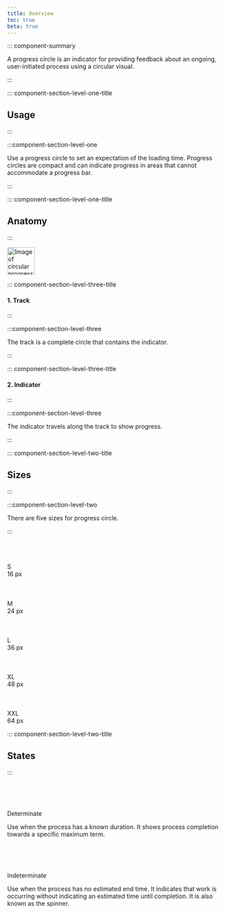 ```yaml
---
title: Overview
toc: true
beta: true
---
```


<DocPreviewWarning/>

::: component-summary

A progress circle is an indicator for providing feedback about an ongoing, user-initiated process using a circular visual.

:::

::: component-section-level-one-title

## Usage

:::

:::component-section-level-one

Use a progress circle to set an expectation of the loading time. Progress circles are compact and can indicate progress in areas that cannot accommodate a progress bar.

:::

::: component-section-level-one-title

## Anatomy

:::

<DocInset height="100" cds-layout="m-y:lg">
<div cds-layout="horizontal gap:sm align:center">
    <img alt="Image of circular progress with arrows pointing to the track and indicator of the component" height="64" src="/images/core-components/progress-circle/cds-progress-circle-anatomy.png" />
</div>
</DocInset>

::: component-section-level-three-title

#### 1. Track

:::

:::component-section-level-three

The track is a complete circle that contains the indicator.

:::

::: component-section-level-three-title

#### 2. Indicator

:::

:::component-section-level-three

The indicator travels along the track to show progress.

:::

::: component-section-level-two-title

## Sizes

:::

:::component-section-level-two

There are five sizes for progress circle.

:::

<div cds-layout="p-b:lg p-t:md horizontal gap:md">
    <div cds-layout="vertical gap:md">
        <div style="height: 3.2rem; width: 3.2rem" cds-layout="horizontal align:bottom align:horizontal-center">
            <cds-progress-circle size="sm" value="42"></cds-progress-circle>
        </div>
        <div cds-text="subsection center" style="width: 100%">S</div>
        <div cds-text="caption center" style="width: 100%">16 px</div>
    </div>
    <div cds-layout="vertical gap:md">
        <div style="height: 3.2rem; width: 3.2rem" cds-layout="horizontal align:bottom align:horizontal-center">
            <cds-progress-circle size="md" value="42"></cds-progress-circle>
        </div>
        <div cds-text="subsection center" style="width: 100%">M</div>
        <div cds-text="caption center" style="width: 100%">24 px</div>
    </div>
    <div cds-layout="vertical gap:md">
        <div style="height: 3.2rem; width: 3.2rem" cds-layout="horizontal align:bottom align:horizontal-center">
            <cds-progress-circle size="lg" value="42"></cds-progress-circle>
        </div>
        <div cds-text="subsection center" style="width: 100%">L</div>
        <div cds-text="caption center" style="width: 100%">36 px</div>
    </div>
    <div cds-layout="vertical gap:md">
        <div style="height: 3.2rem; width: 3.2rem" cds-layout="horizontal align:bottom align:horizontal-center">
            <cds-progress-circle size="xl" value="42"></cds-progress-circle>
        </div>
        <div cds-text="subsection center" style="width: 100%">XL</div>
        <div cds-text="caption center" style="width: 100%">48 px</div>
    </div>
    <div cds-layout="vertical gap:md">
        <div style="height: 3.2rem; width: 3.2rem" cds-layout="horizontal align:bottom align:horizontal-center">
            <cds-progress-circle size="xxl" value="42"></cds-progress-circle>
        </div>
        <div cds-text="subsection center" style="width: 100%">XXL</div>
        <div cds-text="caption center" style="width: 100%">64 px</div>
    </div>
</div>

::: component-section-level-two-title

## States

:::

<div cds-layout="p-b:xl p-t:md vertical gap:lg">
    <div cds-layout="horizontal gap:xl wrap:none">
        <div style="height: 3.2rem; width: 3.2rem">
            <cds-progress-circle size="xxl" value="42"></cds-progress-circle>
        </div>
        <div cds-layout="vertical gap:md">
            <p cds-text="section">Determinate</p>
            <p cds-text="body">Use when the process has a known duration. It shows process completion towards a specific maximum term.</p>
        </div>
    </div>
    <div cds-layout="horizontal gap:xl wrap:none">
        <div style="height: 3.2rem; width: 3.2rem">
            <cds-progress-circle size="xxl"></cds-progress-circle>
        </div>
        <div cds-layout="vertical gap:md">
            <p cds-text="section">Indeterminate</p>
            <p cds-text="body">Use when the process has no estimated end time. It indicates that work is occurring without indicating an estimated time until completion. It is also known as the spinner.</p>
        </div>
    </div>
</div>
